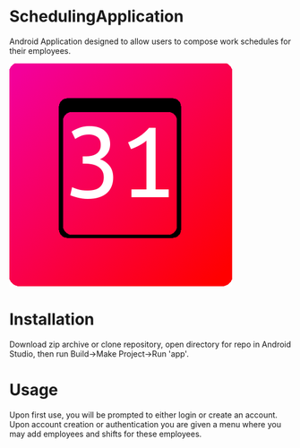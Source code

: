 # SchedulingApplication
Android Application designed to allow users to compose work schedules for their employees.

![](https://raw.githubusercontent.com/robasimon/scheduleApp/master/Screenshots/AppIcon.png)

# Installation
Download zip archive or clone repository, open directory for repo in Android Studio, then run Build->Make Project->Run 'app'.

# Usage
Upon first use, you will be prompted to either login or create an account. Upon account creation or authentication you are given a menu where you may add employees and shifts for these employees.
